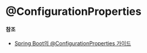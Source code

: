 # @ConfigurationProperties



#### 참조

- [Spring Boot의 @ConfigurationProperties 가이드](https://www.baeldung.com/configuration-properties-in-spring-boot)